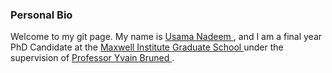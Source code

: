 <h3> Personal Bio </h3>
Welcome to my git page. My name is <a href="https://sites.google.com/view/usnadeem"> Usama Nadeem </a>, and I am a final year PhD Candidate at the <a href="https://www.maxwell.ac.uk/"> Maxwell Institute Graduate School </a> 
under the supervision of <a href="https://perso.eleves.ens-rennes.fr/people/yvain.bruned/"> Professor Yvain Bruned </a>. 
